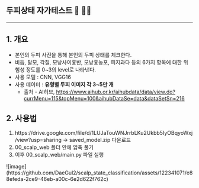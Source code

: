 
## 두피상태 자가테스트 💇 💇‍♂️
---

## 1. 개요
- 본인의 두피 사진을 통해 본인의 두피 상태를 체크한다.
- 비듬, 탈모, 각질, 모낭사이홍반, 모낭홍농포, 피지과다 등의 6가지 항목에 대한 위험성 정도를 0~3의 level로 나타낸다.
- 사용 모델 : CNN, VGG16
- 사용 데이터 : <b>유형별 두피 이미지 각 3~5만 개</b>
  - 출처 - AI허브, https://www.aihub.or.kr/aihubdata/data/view.do?currMenu=115&topMenu=100&aihubDataSe=data&dataSetSn=216

## 2. 사용법
<ol>
<li> https://drive.google.com/file/d/1LUJaTouWNJrrbLKu2Ukbb5IyOBqyoWxj/view?usp=sharing  -> saved_model.zip 다운로드 </li>
<li>  00_scalp_web 폴더 안에 압축 풀기</li>
<li>
  이후 00_scalp_web/main.py 파일 실행
</li>
  
    


  
</ol>
![image](https://github.com/DaeGul2/scalp_state_classification/assets/122341071/e88efeda-2ce9-46eb-a00c-6e2d622f762c)
